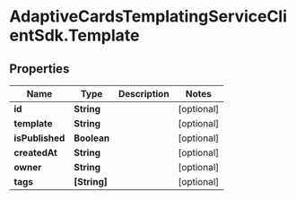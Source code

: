 # AdaptiveCardsTemplatingServiceClientSdk.Template

## Properties
Name | Type | Description | Notes
------------ | ------------- | ------------- | -------------
**id** | **String** |  | [optional] 
**template** | **String** |  | [optional] 
**isPublished** | **Boolean** |  | [optional] 
**createdAt** | **String** |  | [optional] 
**owner** | **String** |  | [optional] 
**tags** | **[String]** |  | [optional] 


